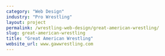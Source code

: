 ```yaml
---
category: "Web Design"
industry: "Pro Wrestling"
layout: project
permalink: /wrestling-web-design/great-american-wrestling/
slug: great-american-wrestling
title: "Great American Wrestling"
website_url: www.gawwrestling.com
---
```

